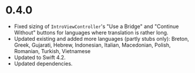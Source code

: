 #  0.4.0
- Fixed sizing of `IntroViewController`'s "Use a Bridge" and "Continue Without" buttons
  for languages where translation is rather long.
- Updated existing and added more languages (partly stubs only): Breton, Greek, Gujarati, 
  Hebrew, Indonesian, Italian, Macedonian, Polish, Romanian, Turkish, Vietnamese
- Updated to Swift 4.2.
- Updated dependencies.
